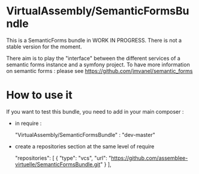 VirtualAssembly/SemanticFormsBundle 
===============

This is a SemanticForms bundle in WORK IN PROGRESS. 
There is not a stable version for the moment.

There aim is to play the "interface" between the different services of a semantic forms instance and a symfony project.
To have more information on semantic forms : please see https://github.com/jmvanel/semantic_forms

How to use it 
===============

If you want to test this bundle, you need to add in your main composer :
- in require :

    "VirtualAssembly/SemanticFormsBundle" : "dev-master"
    
- create a repositories section at the same level of require

	"repositories": [
        {
            "type": "vcs",
            "url": "https://github.com/assemblee-virtuelle/SemanticFormsBundle.git"
        }
    ],

